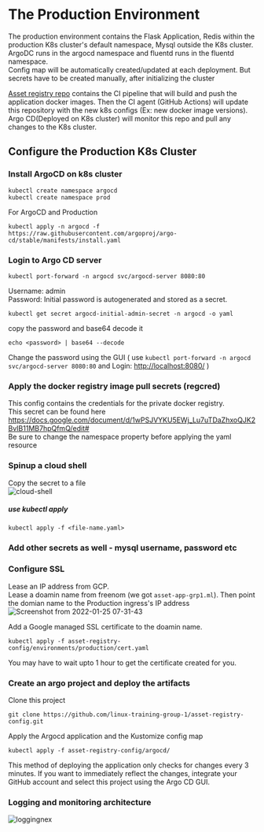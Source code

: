 # The Production Environment 
The production environment contains the Flask Application, Redis within the production K8s cluster's default namespace, Mysql outside the K8s cluster.<br>
ArgoDC runs in the argocd namespace and fluentd runs in the fluentd namespace.<br>
Config map will be automatically created/updated at each deployment. But secrets have to be created manually, 
after initializing the cluster<br>

[Asset registry repo](https://github.com/linux-training-group-1/asset-registry) contains the CI pipeline that will build and push the application docker images. Then the CI agent (GitHub Actions) will update this repository with the new k8s configs (Ex: new docker image versions).<br>
Argo CD(Deployed on K8s cluster) will monitor this repo and pull any changes to the K8s cluster.<br>
## Configure the Production K8s Cluster
### Install ArgoCD on k8s cluster <br>

```
kubectl create namespace argocd
kubectl create namespace prod
```
For ArgoCD and Production

```
kubectl apply -n argocd -f https://raw.githubusercontent.com/argoproj/argo-cd/stable/manifests/install.yaml
```
### Login to Argo CD server
```
kubectl port-forward -n argocd svc/argocd-server 8080:80
```
Username: admin<br>
Password: Initial password is autogenerated and stored as a secret.
```
kubectl get secret argocd-initial-admin-secret -n argocd -o yaml
```
copy the password and base64 decode it<br>
```
echo <password> | base64 --decode
```
Change the password using the GUI ( use `kubectl port-forward -n argocd svc/argocd-server 8080:80` and Login: [http://localhost:8080/](http://localhost:8080/) )<br>
### Apply the docker registry image pull secrets (regcred)
This config contains the credentials for the private docker registry.<br>
This secret can be found here<br>
https://docs.google.com/document/d/1wPSJVYKU5EWj_Lu7uTDaZhxoQJK2BvIB11MB7hpQfmQ/edit#<br>
Be sure to change the namespace property before applying the yaml resource <br>
### Spinup a cloud shell
Copy the secret to a file<br>
![cloud-shell](https://user-images.githubusercontent.com/32504465/145701482-95169c2c-3555-490b-bb0e-19ea83ef2f25.png)<br>
##### use kubectl apply
`kubectl apply -f <file-name.yaml>`
### Add other secrets as well - mysql username, password etc
### Configure SSL
Lease an IP address from GCP.<br>
Lease a doamin name from freenom (we got `asset-app-grp1.ml`). Then point the domian name to the Production ingress's IP address<br>
![Screenshot from 2022-01-25 07-31-43](https://user-images.githubusercontent.com/32504465/150896958-9cdc7b5c-1905-4b9b-9123-d6a76ef79ad5.png)
<br>

Add a Google managed SSL certificate to the doamin name.
 ```
 kubectl apply -f asset-registry-config/environments/production/cert.yaml
 ```
You may have to wait upto 1 hour to get the certificate created for you.<br>
### Create an argo project and deploy the artifacts <br>

Clone this project <br>
```
git clone https://github.com/linux-training-group-1/asset-registry-config.git
```
Apply the Argocd application and the Kustomize config map<br>
```
kubectl apply -f asset-registry-config/argocd/
```
This method of deploying the application only checks for changes every 3 minutes. If you want to immediately reflect the changes, integrate your GitHub account and select this project using the Argo CD GUI.<br> 
 
### Logging and monitoring architecture
 
![loggingnex](https://user-images.githubusercontent.com/32504465/151140396-c9b2f94b-856a-46b7-b286-f040ae119dcf.png)

